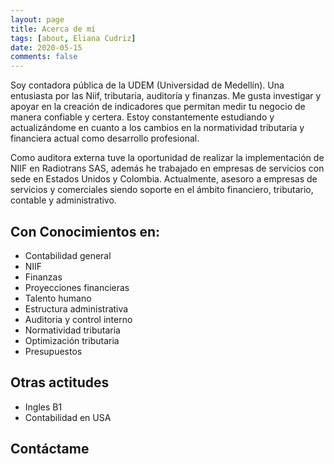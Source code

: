 ```yaml
---
layout: page
title: Acerca de mí
tags: [about, Eliana Cudriz]
date: 2020-05-15
comments: false
---
```


Soy contadora pública de la UDEM (Universidad de Medellín). Una entusiasta por las Niif, tributaria, auditoría y finanzas. Me gusta investigar y apoyar en la creación de indicadores que permitan medir tu negocio de manera confiable y certera. Estoy constantemente estudiando y actualizándome en cuanto a los cambios en la normatividad tributaria y financiera actual como desarrollo profesional.

Como auditora externa tuve la oportunidad de realizar la implementación de NIIF en Radiotrans SAS, además he trabajado en empresas de servicios con sede en Estados Unidos y Colombia. Actualmente, asesoro a empresas de servicios y comerciales siendo soporte en el ámbito financiero, tributario, contable y administrativo.

## Con Conocimientos en:
* Contabilidad general
* NIIF
* Finanzas
* Proyecciones financieras
* Talento humano
* Estructura administrativa
* Auditoria y control interno
* Normatividad tributaria
* Optimización tributaria
* Presupuestos

## Otras actitudes

* Ingles B1
* Contabilidad en USA

## Contáctame
